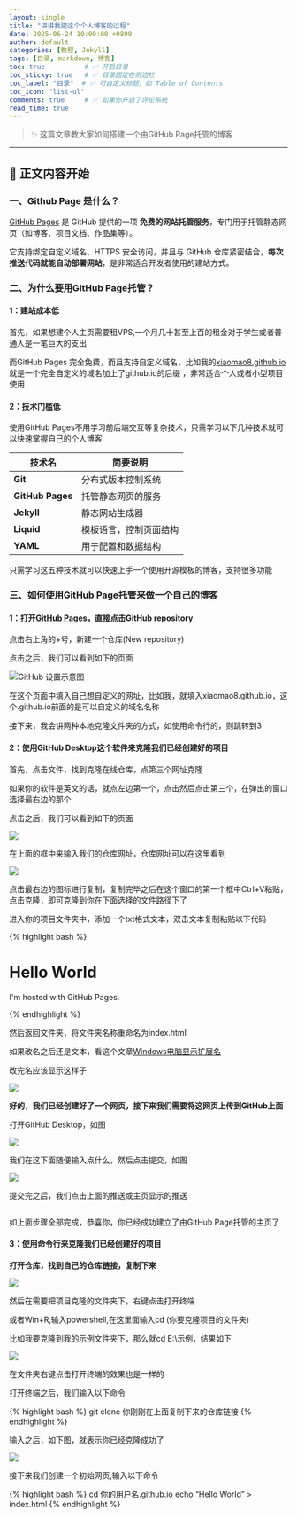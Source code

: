 ```yaml
---
layout: single
title: "讲讲我建这个个人博客的过程"
date: 2025-06-24 10:00:00 +0800
author: default
categories: [教程, Jekyll]
tags: [目录, markdown, 博客]
toc: true          # ✅ 开启目录
toc_sticky: true   # ✅ 目录固定在侧边栏
toc_label: "目录"  # ✅ 可自定义标题，如 Table of Contents
toc_icon: "list-ul"
comments: true     # ✅ 如果你开启了评论系统
read_time: true
---
```


> ✨ 这篇文章教大家如何搭建一个由GitHub Page托管的博客

---

## 📝 正文内容开始

### 一、Github Page 是什么？

[GitHub Pages](https://pages.github.com/) 是 GitHub 提供的一项 **免费的网站托管服务**，专门用于托管静态网页（如博客、项目文档、作品集等）。

它支持绑定自定义域名、HTTPS 安全访问，并且与 GitHub 仓库紧密结合，**每次推送代码就能自动部署网站**，是非常适合开发者使用的建站方式。

### 二、为什么要用GitHub Page托管？

#### 1：建站成本低

首先，如果想建个人主页需要租VPS,一个月几十甚至上百的租金对于学生或者普通人是一笔巨大的支出

而GitHub Pages 完全免费，而且支持自定义域名，比如我的[xiaomao8.github.io](https://xiaomao8.github.io/)就是一个完全自定义的域名加上了github.io的后缀
，非常适合个人或者小型项目使用

#### 2：技术门槛低

使用GitHub Pages不用学习前后端交互等复杂技术，只需学习以下几种技术就可以快速掌握自己的个人博客

| 技术名         | 简要说明 |
|----------------|----------|
| **Git**        | 分布式版本控制系统 |
| **GitHub Pages** | 托管静态网页的服务 |
| **Jekyll**     | 静态网站生成器 |
| **Liquid**     | 模板语言，控制页面结构 |
| **YAML**       | 用于配置和数据结构 |




只需学习这五种技术就可以快速上手一个使用开源模板的博客，支持很多功能

### 三、如何使用GitHub Page托管来做一个自己的博客

#### 1：打开[GitHub Pages](https://pages.github.com/)，直接点击GitHub repository

点击右上角的+号，新建一个仓库(New repository)

点击之后，我们可以看到如下的页面

![GitHub 设置示意图](/assets/img/1750774629307.png)

在这个页面中填入自己想自定义的网址，比如我，就填入xiaomao8.github.io，这个.github.io前面的是可以自定义的域名名称

接下来，我会讲两种本地克隆文件夹的方式，如使用命令行的，则跳转到3


#### 2：使用GitHub Desktop这个软件来克隆我们已经创建好的项目


首先，点击文件，找到克隆在线仓库，点第三个网址克隆

如果你的软件是英文的话，就点左边第一个，点击然后点击第三个，在弹出的窗口选择最右边的那个

点击之后，我们可以看到如下的页面

![](/assets/img/1750775677372.png)

在上面的框中来输入我们的仓库网址，仓库网址可以在这里看到

![](/assets/img/1750775927853.png)

点击最右边的图标进行复制，复制完毕之后在这个窗口的第一个框中Ctrl+V粘贴，点击克隆，即可克隆到你在下面选择的文件路径下了

进入你的项目文件夹中，添加一个txt格式文本，双击文本复制粘贴以下代码

{% highlight bash %}

<!DOCTYPE html>
<html>
<body>
<h1>Hello World</h1>
<p>I'm hosted with GitHub Pages.</p>
</body>
</html>

{% endhighlight %}

然后返回文件夹，将文件夹名称重命名为index.html

如果改名之后还是文本，看这个文章[Windows电脑显示扩展名](https://blog.csdn.net/weixin_52799373/article/details/133306908)

改完名应该显示这样子

![](/assets/img/1750776815682.png)

**好的，我们已经创建好了一个网页，接下来我们需要将这网页上传到GitHub上面**

打开GitHub Desktop，如图

![](/assets/img/1750816537050.png)

我们在这下面随便输入点什么，然后点击提交，如图

![](/assets/img/1750816537051.png)

提交完之后，我们点击上面的推送或主页显示的推送

![]()

如上面步骤全部完成，恭喜你，你已经成功建立了由GitHub Page托管的主页了



#### 3：使用命令行来克隆我们已经创建好的项目


**打开仓库，找到自己的仓库链接，复制下来**

![](/assets/img/1750775927853.png)

然后在需要把项目克隆的文件夹下，右键点击打开终端


或者Win+R,输入powershell,在这里面输入cd (你要克隆项目的文件夹)

比如我要克隆到我的示例文件夹下，那么就cd E:\示例，结果如下

![](/assets/img/1750815613257.png)

在文件夹右键点击打开终端的效果也是一样的

打开终端之后，我们输入以下命令

{% highlight bash %}
git clone 你刚刚在上面复制下来的仓库链接
{% endhighlight %}

输入之后，如下图，就表示你已经克隆成功了

![](/assets/img/1750815977147.png)

接下来我们创建一个初始网页,输入以下命令

{% highlight bash %}
cd 你的用户名.github.io
echo “Hello World” > index.html
{% endhighlight %}

<!-- {% highlight bash %}
gem install jekyll bundler
{% endhighlight %} -->